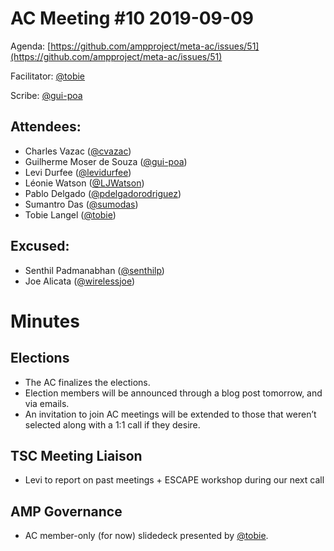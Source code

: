 # **AC Meeting #10 2019-09-09**

Agenda: [https://github.com/ampproject/meta-ac/issues/51](https://github.com/ampproject/meta-ac/issues/51)

Facilitator: [@tobie][tobie]

Scribe: [@gui-poa][gui-poa]

## **Attendees:**

*   Charles Vazac ([@cvazac][cvazac])
*   Guilherme Moser de Souza ([@gui-poa][gui-poa])
*   Levi Durfee ([@levidurfee][levidurfee])
*   Léonie Watson ([@LJWatson][LJWatson])
*   Pablo Delgado ([@pdelgadorodriguez][pdelgadorodriguez])
*   Sumantro Das ([@sumodas][sumodas])
*   Tobie Langel ([@tobie][tobie])

## **Excused:**

*   Senthil Padmanabhan ([@senthilp][senthilp])
*   Joe Alicata ([@wirelessjoe][wirelessjoe])


# **Minutes**

## Elections

*   The AC finalizes the elections.
*   Election members will be announced through a blog post tomorrow, and via emails.
*   An invitation to join AC meetings will be extended to those that weren’t selected along with a 1:1 call if they desire.


## TSC Meeting Liaison

*   Levi to report on past meetings + ESCAPE workshop during our next call


## AMP Governance

*   AC member-only (for now) slidedeck presented by [@tobie][tobie].

[tobie]: https://github.com/tobie
[levidurfee]: https://github.com/levidurfee
[gui-poa]: https://github.com/gui-poa
[pdelgadorodriguez]: https://github.com/pdelgadorodriguez
[sumodas]: https://github.com/sumodas
[wirelessjoe]: https://github.com/wirelessjoe
[cvazac]: https://github.com/cvazac
[LJWatson]: https://github.com/LJWatson
[senthilp]: https://github.com/senthilp
